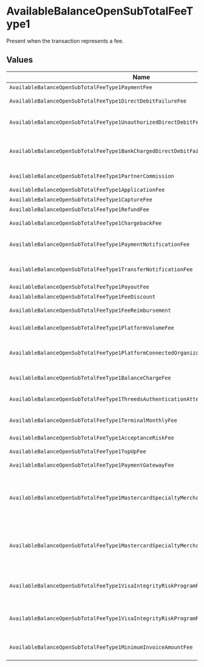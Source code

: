 # AvailableBalanceOpenSubTotalFeeType1

Present when the transaction represents a fee.


## Values

| Name                                                                                    | Value                                                                                   |
| --------------------------------------------------------------------------------------- | --------------------------------------------------------------------------------------- |
| `AvailableBalanceOpenSubTotalFeeType1PaymentFee`                                        | payment-fee                                                                             |
| `AvailableBalanceOpenSubTotalFeeType1DirectDebitFailureFee`                             | direct-debit-failure-fee                                                                |
| `AvailableBalanceOpenSubTotalFeeType1UnauthorizedDirectDebitFee`                        | unauthorized-direct-debit-fee                                                           |
| `AvailableBalanceOpenSubTotalFeeType1BankChargedDirectDebitFailureFee`                  | bank-charged-direct-debit-failure-fee                                                   |
| `AvailableBalanceOpenSubTotalFeeType1PartnerCommission`                                 | partner-commission                                                                      |
| `AvailableBalanceOpenSubTotalFeeType1ApplicationFee`                                    | application-fee                                                                         |
| `AvailableBalanceOpenSubTotalFeeType1CaptureFee`                                        | capture-fee                                                                             |
| `AvailableBalanceOpenSubTotalFeeType1RefundFee`                                         | refund-fee                                                                              |
| `AvailableBalanceOpenSubTotalFeeType1ChargebackFee`                                     | chargeback-fee                                                                          |
| `AvailableBalanceOpenSubTotalFeeType1PaymentNotificationFee`                            | payment-notification-fee                                                                |
| `AvailableBalanceOpenSubTotalFeeType1TransferNotificationFee`                           | transfer-notification-fee                                                               |
| `AvailableBalanceOpenSubTotalFeeType1PayoutFee`                                         | payout-fee                                                                              |
| `AvailableBalanceOpenSubTotalFeeType1FeeDiscount`                                       | fee-discount                                                                            |
| `AvailableBalanceOpenSubTotalFeeType1FeeReimbursement`                                  | fee-reimbursement                                                                       |
| `AvailableBalanceOpenSubTotalFeeType1PlatformVolumeFee`                                 | platform-volume-fee                                                                     |
| `AvailableBalanceOpenSubTotalFeeType1PlatformConnectedOrganizationsFee`                 | platform-connected-organizations-fee                                                    |
| `AvailableBalanceOpenSubTotalFeeType1BalanceChargeFee`                                  | balance-charge-fee                                                                      |
| `AvailableBalanceOpenSubTotalFeeType1ThreedsAuthenticationAttemptFee`                   | 3ds-authentication-attempt-fee                                                          |
| `AvailableBalanceOpenSubTotalFeeType1TerminalMonthlyFee`                                | terminal-monthly-fee                                                                    |
| `AvailableBalanceOpenSubTotalFeeType1AcceptanceRiskFee`                                 | acceptance-risk-fee                                                                     |
| `AvailableBalanceOpenSubTotalFeeType1TopUpFee`                                          | top-up-fee                                                                              |
| `AvailableBalanceOpenSubTotalFeeType1PaymentGatewayFee`                                 | payment-gateway-fee                                                                     |
| `AvailableBalanceOpenSubTotalFeeType1MastercardSpecialtyMerchantProgramProcessingFee`   | mastercard-specialty-merchant-program-processing-fee                                    |
| `AvailableBalanceOpenSubTotalFeeType1MastercardSpecialtyMerchantProgramRegistrationFee` | mastercard-specialty-merchant-program-registration-fee                                  |
| `AvailableBalanceOpenSubTotalFeeType1VisaIntegrityRiskProgramProcessingFee`             | visa-integrity-risk-program-processing-fee                                              |
| `AvailableBalanceOpenSubTotalFeeType1VisaIntegrityRiskProgramRegistrationFee`           | visa-integrity-risk-program-registration-fee                                            |
| `AvailableBalanceOpenSubTotalFeeType1MinimumInvoiceAmountFee`                           | minimum-invoice-amount-fee                                                              |